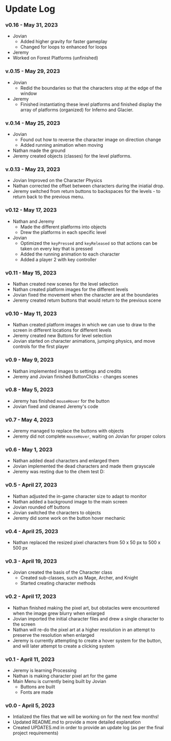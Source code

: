 # Update Log

### **v0.16** - May 31, 2023
- Jovian
  - Added higher gravity for faster gameplay
  - Changed for loops to enhanced for loops
 - Jeremy
  - Worked on Forest Platforms (unfinished)

### **v.0.15** - May 29, 2023
- Jovian
  - Redid the boundaries so that the characters stop at the edge of the window
- Jeremy
  - Finished instantiating these level platforms and finished display the array of platforms (organized) for Inferno and Glacier. 

### **v.0.14** - May 25, 2023
- Jovian
  - Found out how to reverse the character image on direction change
  - Added running animation when moving
- Nathan made the ground
- Jeremy created objects (classes) for the level platforms. 

### **v.0.13** - May 23, 2023
- Jovian Improved on the Character Physics
- Nathan corrected the offset between characters during the iniatial drop. 
- Jeremy switched from return buttons to backspaces for the levels - to return back to the previous menu. 

### **v0.12** - May 17, 2023
- Nathan and Jeremy 
  - Made the different platforms into objects
  - Drew the platforms in each specific level
- Jovian
  - Optimized the `keyPressed` and `keyReleased` so that actions can be taken on every key that is pressed
  - Added the running animation to each character
  - Added a player 2 with key controller

### **v0.11** - May 15, 2023
- Nathan created new scenes for the level selection
- Nathan created platform images for the different levels
- Jovian fixed the movement when the character are at the boundaries
- Jeremy created return buttons that would return to the previous scene

### **v0.10** - May 11, 2023
- Nathan created platform images in which we can use to draw to the screen in different locations for different levels
- Jeremy created new Buttons for level selection
- Jovian started on character animations, jumping physics, and move controls for the first player

### **v0.9** - May 9, 2023
- Nathan implemented images to settings and credits
- Jeremy and Jovian finished ButtonClicks - changes scenes 

### **v0.8** - May 5, 2023
- Jeremy has finished `mouseHover` for the button
- Jovian fixed and cleaned Jeremy's code

### **v0.7** - May 4, 2023
- Jeremy managed to replace the buttons with objects
- Jeremy did not complete `mouseHover`, waiting on Jovian for proper colors

### **v0.6** - May 1, 2023
- Nathan added dead characters and enlarged them
- Jovian implemented the dead characters and made them grayscale
- Jeremy was resting due to the chem test D:

### **v0.5** - April 27, 2023
- Nathan adjusted the in-game character size to adapt to monitor
- Nathan added a background image to the main screen
- Jovian rounded off buttons
- Jovian switched the characters to objects
- Jeremy did some work on the button hover mechanic

### **v0.4** - April 25, 2023
- Nathan replaced the resized pixel characters from 50 x 50 px to 500 x 500 px

### **v0.3** - April 19, 2023
- Jovian created the basis of the Character class
  - Created sub-classes, such as Mage, Archer, and Knight
  - Started creating character methods

### **v0.2** - April 17, 2023
- Nathan finished making the pixel art, but obstacles were encountered when the image grew blurry when enlarged
- Jovian imported the initial character files and drew a single character to the screen
- Nathan will re-do the pixel art at a higher resolution in an attempt to preserve the resolution when enlarged
- Jeremy is currently attempting to create a hover system for the button, and will later attempt to create a clicking system

### **v0.1** - April 11, 2023
- Jeremy is learning Processing
- Nathan is making character pixel art for the game
- Main Menu is currently being built by Jovian
  - Buttons are built
  - Fonts are made

### **v0.0** - April 5, 2023
- Intialized the files that we will be working on for the next few months!
- Updated README.md to provide a more detailed explanation
- Created UPDATES.md in order to provide an update log (as per the final project requirements)
